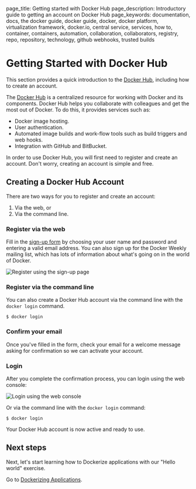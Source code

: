 page_title: Getting started with Docker Hub
page_description: Introductory guide to getting an account on Docker Hub
page_keywords: documentation, docs, the docker guide, docker guide, docker, docker platform, virtualization framework, docker.io, central service, services, how to, container, containers, automation, collaboration, collaborators, registry, repo, repository, technology, github webhooks, trusted builds

# Getting Started with Docker Hub


This section provides a quick introduction to the [Docker Hub](https://hub.docker.com),
including how to create an account.

The [Docker Hub](https://hub.docker.com) is a centralized resource for working with
Docker and its components. Docker Hub helps you collaborate with colleagues and get the
most out of Docker. To do this, it provides services such as:

* Docker image hosting.
* User authentication.
* Automated image builds and work-flow tools such as build triggers and web
  hooks.
* Integration with GitHub and BitBucket.

In order to use Docker Hub, you will first need to register and create an account. Don't
worry, creating an account is simple and free.

## Creating a Docker Hub Account

There are two ways for you to register and create an account:

1. Via the web, or
2. Via the command line.

### Register via the web

Fill in the [sign-up form](https://hub.docker.com/account/signup/) by
choosing your user name and password and entering a valid email address. You can also
sign up for the Docker Weekly mailing list, which has lots of information about what's
going on in the world of Docker.

![Register using the sign-up page](/userguide/register-web.png)

### Register via the command line

You can also create a Docker Hub account via the command line with the
`docker login` command.

    $ docker login

### Confirm your email

Once you've filled in the form, check your email for a welcome message asking for
confirmation so we can activate your account.


### Login

After you complete the confirmation process, you can login using the web console:

![Login using the web console](/userguide/login-web.png)

Or via the command line with the `docker login` command:

    $ docker login

Your Docker Hub account is now active and ready to use.

##  Next steps

Next, let's start learning how to Dockerize applications with our "Hello world"
exercise.

Go to [Dockerizing Applications](/userguide/dockerizing).


